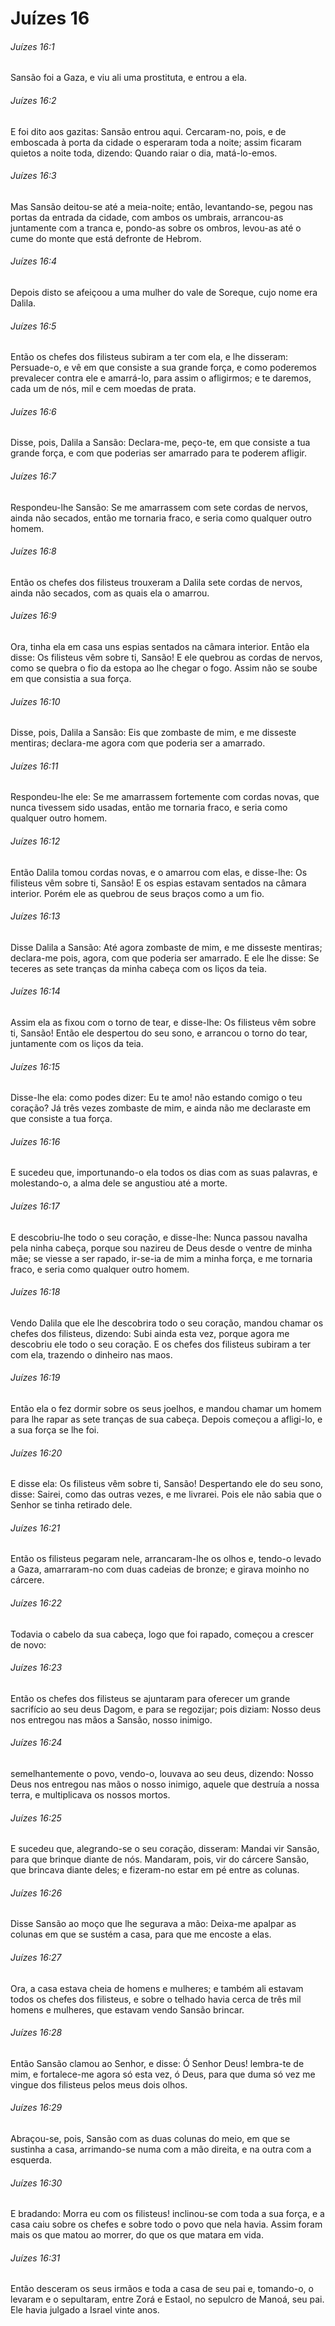 # Juízes 16

###### Juízes 16:1

Sansão foi a Gaza, e viu ali uma prostituta, e entrou a ela.

###### Juízes 16:2

E foi dito aos gazitas: Sansão entrou aqui. Cercaram-no, pois, e de emboscada à porta da cidade o esperaram toda a noite; assim ficaram quietos a noite toda, dizendo: Quando raiar o dia, matá-lo-emos.

###### Juízes 16:3

Mas Sansão deitou-se até a meia-noite; então, levantando-se, pegou nas portas da entrada da cidade, com ambos os umbrais, arrancou-as juntamente com a tranca e, pondo-as sobre os ombros, levou-as até o cume do monte que está defronte de Hebrom.

###### Juízes 16:4

Depois disto se afeiçoou a uma mulher do vale de Soreque, cujo nome era Dalila.

###### Juízes 16:5

Então os chefes dos filisteus subiram a ter com ela, e lhe disseram: Persuade-o, e vê em que consiste a sua grande força, e como poderemos prevalecer contra ele e amarrá-lo, para assim o afligirmos; e te daremos, cada um de nós, mil e cem moedas de prata.

###### Juízes 16:6

Disse, pois, Dalila a Sansão: Declara-me, peço-te, em que consiste a tua grande força, e com que poderias ser amarrado para te poderem afligir.

###### Juízes 16:7

Respondeu-lhe Sansão: Se me amarrassem com sete cordas de nervos, ainda não secados, então me tornaria fraco, e seria como qualquer outro homem.

###### Juízes 16:8

Então os chefes dos filisteus trouxeram a Dalila sete cordas de nervos, ainda não secados, com as quais ela o amarrou.

###### Juízes 16:9

Ora, tinha ela em casa uns espias sentados na câmara interior. Então ela disse: Os filisteus vêm sobre ti, Sansão! E ele quebrou as cordas de nervos, como se quebra o fio da estopa ao lhe chegar o fogo. Assim não se soube em que consistia a sua força.

###### Juízes 16:10

Disse, pois, Dalila a Sansão: Eis que zombaste de mim, e me disseste mentiras; declara-me agora com que poderia ser a amarrado.

###### Juízes 16:11

Respondeu-lhe ele: Se me amarrassem fortemente com cordas novas, que nunca tivessem sido usadas, então me tornaria fraco, e seria como qualquer outro homem.

###### Juízes 16:12

Então Dalila tomou cordas novas, e o amarrou com elas, e disse-lhe: Os filisteus vêm sobre ti, Sansão! E os espias estavam sentados na câmara interior. Porém ele as quebrou de seus braços como a um fio.

###### Juízes 16:13

Disse Dalila a Sansão: Até agora zombaste de mim, e me disseste mentiras; declara-me pois, agora, com que poderia ser amarrado. E ele lhe disse: Se teceres as sete tranças da minha cabeça com os liços da teia.

###### Juízes 16:14

Assim ela as fixou com o torno de tear, e disse-lhe: Os filisteus vêm sobre ti, Sansão! Então ele despertou do seu sono, e arrancou o torno do tear, juntamente com os liços da teia.

###### Juízes 16:15

Disse-lhe ela: como podes dizer: Eu te amo! não estando comigo o teu coração? Já três vezes zombaste de mim, e ainda não me declaraste em que consiste a tua força.

###### Juízes 16:16

E sucedeu que, importunando-o ela todos os dias com as suas palavras, e molestando-o, a alma dele se angustiou até a morte.

###### Juízes 16:17

E descobriu-lhe todo o seu coração, e disse-lhe: Nunca passou navalha pela ninha cabeça, porque sou nazireu de Deus desde o ventre de minha mãe; se viesse a ser rapado, ir-se-ia de mim a minha força, e me tornaria fraco, e seria como qualquer outro homem.

###### Juízes 16:18

Vendo Dalila que ele lhe descobrira todo o seu coração, mandou chamar os chefes dos filisteus, dizendo: Subi ainda esta vez, porque agora me descobriu ele todo o seu coração. E os chefes dos filisteus subiram a ter com ela, trazendo o dinheiro nas maos.

###### Juízes 16:19

Então ela o fez dormir sobre os seus joelhos, e mandou chamar um homem para lhe rapar as sete tranças de sua cabeça. Depois começou a afligi-lo, e a sua força se lhe foi.

###### Juízes 16:20

E disse ela: Os filisteus vêm sobre ti, Sansão! Despertando ele do seu sono, disse: Sairei, como das outras vezes, e me livrarei. Pois ele não sabia que o Senhor se tinha retirado dele.

###### Juízes 16:21

Então os filisteus pegaram nele, arrancaram-lhe os olhos e, tendo-o levado a Gaza, amarraram-no com duas cadeias de bronze; e girava moinho no cárcere.

###### Juízes 16:22

Todavia o cabelo da sua cabeça, logo que foi rapado, começou a crescer de novo:

###### Juízes 16:23

Então os chefes dos filisteus se ajuntaram para oferecer um grande sacrifício ao seu deus Dagom, e para se regozijar; pois diziam: Nosso deus nos entregou nas mãos a Sansão, nosso inimigo.

###### Juízes 16:24

semelhantemente o povo, vendo-o, louvava ao seu deus, dizendo: Nosso Deus nos entregou nas mãos o nosso inimigo, aquele que destruía a nossa terra, e multiplicava os nossos mortos.

###### Juízes 16:25

E sucedeu que, alegrando-se o seu coração, disseram: Mandai vir Sansão, para que brinque diante de nós. Mandaram, pois, vir do cárcere Sansão, que brincava diante deles; e fizeram-no estar em pé entre as colunas.

###### Juízes 16:26

Disse Sansão ao moço que lhe segurava a mão: Deixa-me apalpar as colunas em que se sustém a casa, para que me encoste a elas.

###### Juízes 16:27

Ora, a casa estava cheia de homens e mulheres; e também ali estavam todos os chefes dos filisteus, e sobre o telhado havia cerca de três mil homens e mulheres, que estavam vendo Sansão brincar.

###### Juízes 16:28

Então Sansão clamou ao Senhor, e disse: Ó Senhor Deus! lembra-te de mim, e fortalece-me agora só esta vez, ó Deus, para que duma só vez me vingue dos filisteus pelos meus dois olhos.

###### Juízes 16:29

Abraçou-se, pois, Sansão com as duas colunas do meio, em que se sustinha a casa, arrimando-se numa com a mão direita, e na outra com a esquerda.

###### Juízes 16:30

E bradando: Morra eu com os filisteus! inclinou-se com toda a sua força, e a casa caiu sobre os chefes e sobre todo o povo que nela havia. Assim foram mais os que matou ao morrer, do que os que matara em vida.

###### Juízes 16:31

Então desceram os seus irmãos e toda a casa de seu pai e, tomando-o, o levaram e o sepultaram, entre Zorá e Estaol, no sepulcro de Manoá, seu pai. Ele havia julgado a Israel vinte anos.

